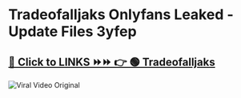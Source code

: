 
 # Tradeofalljaks Onlyfans Leaked - Update Files 3yfep

## <h2><a href="https://clipsfans.com/Tradeofalljaks&ref=git">🔗 Click to LINKS ⏩⏩ 👉 🟢 Tradeofalljaks </a></h2>

<a href="https://clipsfans.com/Tradeofalljaks&ref=git" rel="nofollow" data-target="animated-image.originalLink"><img src="https://i.ibb.co.com/xMMVF88/686577567.gif" alt="Viral Video Original" style="max-width: 100%; display: inline-block;" data-target="animated-image.originalImage"></a>

